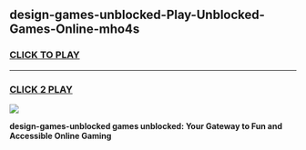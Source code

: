 
## design-games-unblocked-Play-Unblocked-Games-Online-mho4s
<h3>
<a href="https://premium76.site?title=design-games-unblocked&ref=25A">CLICK TO PLAY</a></h3>
<hr>

<h3>
<a href="https://premium76.site?title=design-games-unblocked&ref=25A">CLICK 2 PLAY</a>
  
</h3>

<a href="https://premium76.site?title=design-games-unblocked&ref=25A"><img src="https://clearcache.store/games.png"></a>


**design-games-unblocked games unblocked: Your Gateway to Fun and Accessible Online Gaming**
